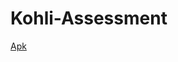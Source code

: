 # Kohli-Assessment


[Apk](https://github.com/mridul-dhiman/Kohli-Assessment/blob/master/app/release/app-release.apk)
